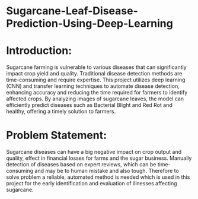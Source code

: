 # Sugarcane-Leaf-Disease-Prediction-Using-Deep-Learning
# Introduction:
Sugarcane farming is vulnerable to various diseases that can significantly impact crop yield and quality. Traditional disease detection methods are time-consuming and require expertise. This project utilizes deep learning (CNN) and transfer learning techniques to automate disease detection, enhancing accuracy and reducing the time required for farmers to identify affected crops. By analyzing images of sugarcane leaves, the model can efficiently predict diseases such as Bacterial Blight and Red Rot and healthy, offering a timely solution to farmers.
# Problem Statement:
Sugarcane diseases can have a big negative impact on crop output and quality, effect in financial losses for farms and the sugar business. Manually detection of diseases based on expert reviews, which can be time-consuming and may be to human mistake and also tough. Therefore to solve problem a reliable, automated method is needed which is used in this project for the early identification and evaluation of illnesses affecting sugarcane. 
